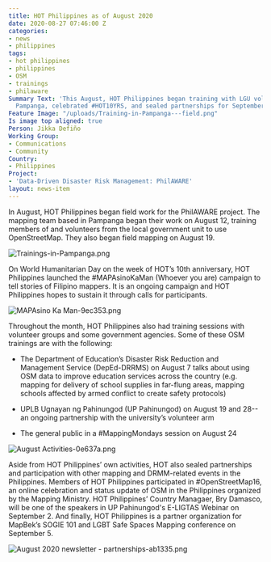 ```yaml
---
title: HOT Philippines as of August 2020
date: 2020-08-27 07:46:00 Z
categories:
- news
- philippines
tags:
- hot philippines
- philippines
- OSM
- trainings
- philaware
Summary Text: 'This August, HOT Philippines began training with LGU volunteers in
  Pampanga, celebrated #HOT10YRS, and sealed partnerships for September.'
Feature Image: "/uploads/Training-in-Pampanga---field.png"
Is image top aligned: true
Person: Jikka Defiño
Working Group:
- Communications
- Community
Country:
- Philippines
Project:
- 'Data-Driven Disaster Risk Management: PhilAWARE'
layout: news-item
---
```


In August, HOT Philippines began field work for the PhilAWARE project. The mapping team based in Pampanga began their work on August 12, training members of and volunteers from the local government unit to use OpenStreetMap. They also began field mapping on August 19.

![Trainings-in-Pampanga.png](/uploads/Trainings-in-Pampanga.png)

On World Humanitarian Day on the week of HOT’s 10th anniversary, HOT Philippines launched the #MAPAsinoKaMan (Whoever you are) campaign to tell stories of Filipino mappers. It is an ongoing campaign and HOT Philippines hopes to sustain it through calls for participants.

![MAPAsino Ka Man-9ec353.png](/uploads/MAPAsino%20Ka%20Man-9ec353.png)

Throughout the month, HOT Philippines also had training sessions with volunteer groups and some government agencies. Some of these OSM trainings are with the following:

* The Department of Education’s Disaster Risk Reduction and Management Service (DepEd-DRRMS) on August 7 talks about using OSM data to improve education services across the country (e.g. mapping for delivery of school supplies in far-flung areas, mapping schools affected by armed conflict to create safety protocols)

* UPLB Ugnayan ng Pahinungod (UP Pahinungod) on August 19 and 28--an ongoing partnership with the university’s volunteer arm

* The general public in a #MappingMondays session on August 24

![August Activities-0e637a.png](/uploads/August%20Activities-0e637a.png)

Aside from HOT Philippines’ own activities, HOT also sealed partnerships and participation with other mapping and DRMM-related events in the Philippines. Members of HOT Philippines participated in #OpenStreetMap16, an online celebration and status update of OSM in the Philippines organized by the Mapping Ministry. HOT Philippines’ Country Managaer, Bry Damasco, will be one of the speakers in UP Pahinungod's E-LIGTAS Webinar on September 2. And finally, HOT Philippines is a partner organization for MapBek’s SOGIE 101 and LGBT Safe Spaces Mapping conference on September 5.

![August 2020 newsletter - partnerships-ab1335.png](/uploads/August%202020%20newsletter%20-%20partnerships-ab1335.png)